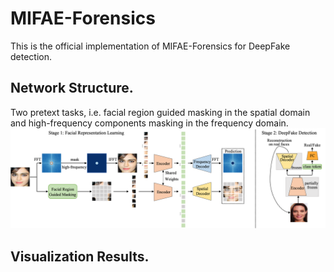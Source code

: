 # MIFAE-Forensics
This is the official implementation of MIFAE-Forensics for DeepFake detection.

## Network Structure.
Two pretext tasks, i.e. facial region guided masking in the spatial domain and high-frequency components masking in the frequency domain.
![image](https://github.com/Mark-Dou/Forensics/blob/main/Visualization/MIFAE-Forensics.png)
## Visualization Results.

